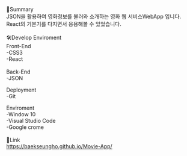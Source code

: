 📕Summary 
<br>
JSON을 활용하여 영화정보를 불러와 소개하는 영화 웹 서비스WebApp 입니다. React의 기본기를 다지면서 응용해볼 수 있었습니다.
<br><br>
🛠Develop Enviroment
<br>
Front-End <br>
-CSS3
<br>
-React
<br>
<br>
Back-End
<br>
-JSON

Deployment
<br>
-Git
<br>

Enviroment
<br>
-Window 10
<br>
-Visual Studio Code
<br>
-Google crome
<br>
<br>
🔗Link
<br>
<a  href="https://baekseungho.github.io/Movie-App/" target="blank">https://baekseungho.github.io/Movie-App/</a><br>
